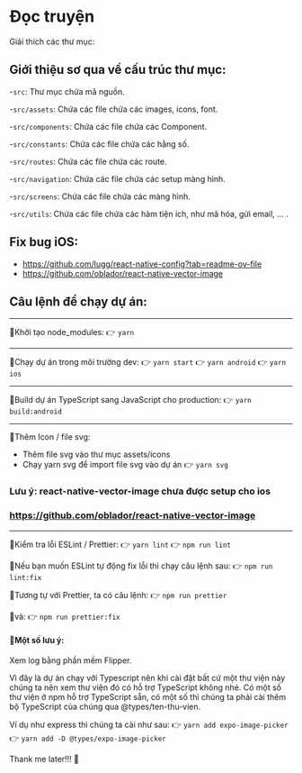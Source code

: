 # Đọc truyện

Giải thích các thư mục:

## Giới thiệu sơ qua về cấu trúc thư mục:

-`src`: Thư mục chứa mã nguồn.

-`src/assets`: Chứa các file chứa các images, icons, font.

-`src/components`: Chứa các file chứa các Component.

-`src/constants`: Chứa các file chứa các hằng số.

-`src/routes`: Chứa các file chứa các route.

-`src/navigation`: Chứa các file chứa các setup màng hình.

-`src/screens`: Chứa các file chứa các màng hình.

-`src/utils`: Chứa các file chứa các hàm tiện ích, như mã hóa, gửi email, ... .

## Fix bug iOS:

- https://github.com/lugg/react-native-config?tab=readme-ov-file
- https://github.com/oblador/react-native-vector-image

## Câu lệnh để chạy dự án:

---

🥈Khởi tạo node_modules:
👉 `yarn`

---

🥈Chạy dự án trong môi trường dev:
👉 `yarn start`
👉 `yarn android`
👉 `yarn ios`

---

🥈Build dự án TypeScript sang JavaScript cho production:
👉 `yarn build:android`

---

🥈Thêm Icon / file svg:

- Thêm file svg vào thư mục assets/icons
- Chạy yarn svg để import file svg vào dự án
  👉 `yarn svg`

### Lưu ý: react-native-vector-image chưa được setup cho ios

### https://github.com/oblador/react-native-vector-image

---

🥈Kiểm tra lỗi ESLint / Prettier:
👉 `yarn lint`
👉 `npm run lint`

🥈Nếu bạn muốn ESLint tự động fix lỗi thì chạy câu lệnh sau:
👉 `npm run lint:fix`

🥈Tương tự với Prettier, ta có câu lệnh:
👉 `npm run prettier`

🥈và:
👉 `npm run prettier:fix`

#### 🥇Một số lưu ý:

Xem log bằng phần mềm Flipper.

Vì đây là dự án chạy với Typescript nên khi cài đặt bất cứ một thư viện này chúng ta nên xem thư viện đó có hỗ trợ TypeScript không nhé. Có một số thư viện ở npm hỗ trợ TypeScript sẵn, có một số thì chúng ta phải cài thêm bộ TypeScript của chúng qua @types/ten-thu-vien.

Ví dụ như express thì chúng ta cài như sau:
👉 `yarn add expo-image-picker`
👉 `yarn add -D @types/expo-image-picker`

Thank me later!!! 🤪

